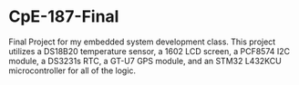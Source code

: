 # CpE-187-Final
Final Project for my embedded system development class. This project utilizes a DS18B20 temperature sensor, a 1602 LCD screen, a PCF8574 I2C module, a DS3231s RTC, a GT-U7 GPS module, and an STM32 L432KCU microcontroller for all of the logic.
